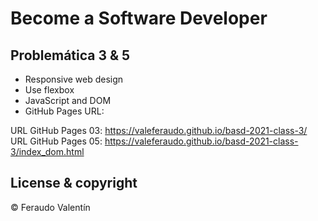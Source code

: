 # Become a Software Developer

## Problemática 3 & 5

* Responsive web design 
* Use flexbox
* JavaScript and DOM
* GitHub Pages URL:

URL GitHub Pages 03: https://valeferaudo.github.io/basd-2021-class-3/
URL GitHub Pages 05: https://valeferaudo.github.io/basd-2021-class-3/index_dom.html

## License & copyright

© Feraudo Valentín
